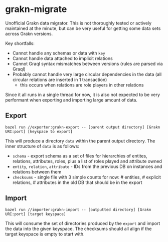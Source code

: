 # grakn-migrate
Unofficial Grakn data migrator. This is not thoroughly tested or actively maintained at the minute,
but can be very useful for getting some data sets across Grakn versions.

Key shortfalls:
* Cannot handle any schemas or data with `key`
* Cannot handle data attached to implicit relations
* Cannot Graql syntax mismatches between versions (rules are parsed via Graql)
* Probably cannot handle very large circular dependencies in the data (all circular relations are inserted in 1 transaction)
  * this occurs when relations are role players in other relations

Since it all runs in a single thread for now, it is also not expected
to be very performant when exporting and importing large amount of data.

## Export

```bazel run //exporter:grakn-export -- [parent output directory] [Grakn URI:port] [keyspace to export]```

This will produce a directory `data` within the parent output directory.
The inner structure of `data` is as follows:

* `schema` - export schema as a set of files for hierarchies of entites, relations, attributes, roles, plus a list of roles played and attribute owned
* `entity`, `relation`, `attribute` - IDs from the previous DB on instances and relations between them
* `checksums` - single file with 3 simple counts for now: # entities, # explicit relations, # attributes in the old DB that should be in the export


## Import
```bazel run //importer:grakn-import -- [outputted directory] [Grakn URI:port] [target keyspace]```


This will consume the set of directories produced by the `export` and 
import the data into the given keyspace. The checksums should all align if
the target keyspace is empty to start with.
